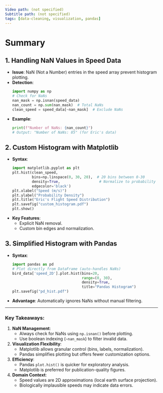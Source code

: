 ```yaml
---
Video path: (not specified)  
Subtitle path: (not specified)  
tags: [data-cleaning, visualization, pandas]  
---
```


# Summary

## 1. **Handling NaN Values in Speed Data**  
   - **Issue**: NaN (Not a Number) entries in the speed array prevent histogram plotting.  
   - **Detection**:  
     ```python  
     import numpy as np  
     # Check for NaNs  
     nan_mask = np.isnan(speed_data)  
     nan_count = np.sum(nan_mask)  # Total NaNs  
     clean_speed = speed_data[~nan_mask]  # Exclude NaNs  
     ```  
   - **Example**:  
     ```python  
     print(f"Number of NaNs: {nan_count}")  
     # Output: "Number of NaNs: 85" (for Eric's data)  
     ```

## 2. **Custom Histogram with Matplotlib**  
   - **Syntax**:  
     ```python  
     import matplotlib.pyplot as plt  
     plt.hist(clean_speed,  
              bins=np.linspace(0, 30, 20),  # 20 bins between 0-30  
              density=True,                  # Normalize to probability density  
              edgecolor='black')  
     plt.xlabel("Speed (m/s)")  
     plt.ylabel("Probability Density")  
     plt.title("Eric's Flight Speed Distribution")  
     plt.savefig("custom_histogram.pdf")  
     plt.show()  
     ```  
   - **Key Features**:  
     - Explicit NaN removal.  
     - Custom bin edges and normalization.  

## 3. **Simplified Histogram with Pandas**  
   - **Syntax**:  
     ```python  
     import pandas as pd  
     # Plot directly from DataFrame (auto-handles NaNs)  
     bird_data['speed_2D'].plot.hist(bins=20,  
                                     range=(0, 30),  
                                     density=True,  
                                     title="Pandas Histogram")  
     plt.savefig("pd_hist.pdf")  
     ```  
   - **Advantage**: Automatically ignores NaNs without manual filtering.  

---

### Key Takeaways:  
1. **NaN Management**:  
   - Always check for NaNs using `np.isnan()` before plotting.  
   - Use boolean indexing (`~nan_mask`) to filter invalid data.  
2. **Visualization Flexibility**:  
   - Matplotlib allows granular control (bins, labels, normalization).  
   - Pandas simplifies plotting but offers fewer customization options.  
3. **Efficiency**:  
   - Pandas `plot.hist()` is quicker for exploratory analysis.  
   - Matplotlib is preferred for publication-quality figures.  
4. **Domain Context**:  
   - Speed values are 2D approximations (local earth surface projection).  
   - Biologically implausible speeds may indicate data errors.  